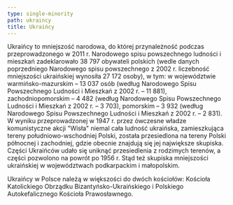 ```yaml
---
type: single-minority
path: ukraincy
title: Ukraińcy
---
```

Ukraińcy to mniejszość narodowa, do której przynależność podczas przeprowadzonego w 2011 r. Narodowego spisu powszechnego ludności i mieszkań zadeklarowało 38 797 obywateli polskich (wedle danych poprzedniego Narodowego spisu powszechnego z 2002 r. liczebność mniejszości ukraińskiej wynosiła 27 172 osoby), w tym: w województwie warmińsko-mazurskim – 13 037 osób (według Narodowego Spisu Powszechnego Ludności i Mieszkań z 2002 r. – 11 881), zachodniopomorskim – 4 482 (według Narodowego Spisu Powszechnego Ludności i Mieszkań z 2002 r. – 3 703), pomorskim – 3 932 (według Narodowego Spisu Powszechnego Ludności i Mieszkań z 2002 r. – 2 831). W wyniku przeprowadzonej w 1947 r. przez ówczesne władze komunistyczne akcji "Wisła" niemal cała ludność ukraińska, zamieszkująca tereny południowo-wschodniej Polski, została przesiedlona na tereny Polski północnej i zachodniej, gdzie obecnie znajdują się jej największe skupiska. Części Ukraińców udało się uniknąć przesiedlenia z rodzimych terenów, a części pozwolono na powrót po 1956 r. Stąd też skupiska mniejszości ukraińskiej w województwach podkarpackim i małopolskim.

Ukraińcy w Polsce należą w większości do dwóch kościołów: Kościoła Katolickiego Obrządku Bizantyńsko-Ukraińskiego i Polskiego Autokefalicznego Kościoła Prawosławnego.